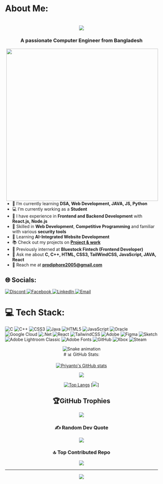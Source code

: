 <h1 align="left">About Me:</h1>
<h1 align="center">
  <a href="https://prodip2005.github.io/My-Portfolio-Website/">
    <img src="https://readme-typing-svg.herokuapp.com/?lines=Hi,+I'm+Priyanto+Debnath;And+a+programmer!&center=true&size=25&color=c9d6ff">
  </a>
</h1>
<h3 align="center">A passionate Computer Engineer from Bangladesh</h3>

<img src="https://media3.giphy.com/media/v1.Y2lkPTc5MGI3NjExZXk0aTBoMGo1Y3Nha3JkbjJ0c3NseXh2czF3MTVzdTRvMXlnMmF0YSZlcD12MV9pbnRlcm5hbF9naWZfYnlfaWQmY3Q9Zw/4OAxDXv4RdUeg38JYi/giphy.gif" width="500px" align="right" alt="">

- 🌱 I’m currently learning **DSA, Web Development, JAVA, JS, Python**
- 💻 I’m currently working as a **Student**
- 🎨 I have experience in **Frontend and Backend Development** with **React.js, Node.js**
- 🔐 Skilled in **Web Development**, **Competitive Programming** and familiar with various **security tools**
- 🤖 Learning  **AI-Integrated Website Development**
- 📚 Check out my projects on **[Project & work ](https://github.com/prodip2005/English-Janala.git)**
- 👤 Previously interned at **Bluestock Fintech (Frontend Developer)**
- 💬 Ask me about **C, C++, HTML, CSS3, TailWindCSS, JavaScript, JAVA, React**
- 📧 Reach me at **prodiphore2005@gmail.com**



## 🌐 Socials:
<a href="https://discord.gg/mhvbb575CK" target="_blank" rel="noopener noreferrer">
  <img src="https://img.shields.io/badge/Discord-%237289DA.svg?logo=discord&logoColor=white" alt="Discord">
</a>

<a href="https://facebook.com/prodip.shadow.monarch" target="_blank" rel="noopener noreferrer">
  <img src="https://img.shields.io/badge/Facebook-%231877F2.svg?logo=Facebook&logoColor=white" alt="Facebook">
</a>

<a href="https://linkedin.com/in/prodip-hore-750101337" target="_blank" rel="noopener noreferrer">
  <img src="https://img.shields.io/badge/LinkedIn-%230077B5.svg?logo=linkedin&logoColor=white" alt="LinkedIn">
</a>

<a href="mailto:prodiphore2005@gmail.com" target="_blank" rel="noopener noreferrer">
  <img src="https://img.shields.io/badge/Email-D14836?logo=gmail&logoColor=white" alt="Email">
</a>


# 💻 Tech Stack:
![C](https://img.shields.io/badge/c-%2300599C.svg?style=for-the-badge&logo=c&logoColor=white) ![C++](https://img.shields.io/badge/c++-%2300599C.svg?style=for-the-badge&logo=c%2B%2B&logoColor=white) ![CSS3](https://img.shields.io/badge/css3-%231572B6.svg?style=for-the-badge&logo=css3&logoColor=white) ![Java](https://img.shields.io/badge/java-%23ED8B00.svg?style=for-the-badge&logo=openjdk&logoColor=white) ![HTML5](https://img.shields.io/badge/html5-%23E34F26.svg?style=for-the-badge&logo=html5&logoColor=white) ![JavaScript](https://img.shields.io/badge/javascript-%23323330.svg?style=for-the-badge&logo=javascript&logoColor=%23F7DF1E) ![Oracle](https://img.shields.io/badge/Oracle-F80000?style=for-the-badge&logo=oracle&logoColor=white) ![Google Cloud](https://img.shields.io/badge/GoogleCloud-%234285F4.svg?style=for-the-badge&logo=google-cloud&logoColor=white) ![.Net](https://img.shields.io/badge/.NET-5C2D91?style=for-the-badge&logo=.net&logoColor=white) ![React](https://img.shields.io/badge/react-%2320232a.svg?style=for-the-badge&logo=react&logoColor=%2361DAFB) ![TailwindCSS](https://img.shields.io/badge/tailwindcss-%2338B2AC.svg?style=for-the-badge&logo=tailwind-css&logoColor=white) ![Adobe](https://img.shields.io/badge/adobe-%23FF0000.svg?style=for-the-badge&logo=adobe&logoColor=white) ![Figma](https://img.shields.io/badge/figma-%23F24E1E.svg?style=for-the-badge&logo=figma&logoColor=white) ![Sketch](https://img.shields.io/badge/Sketch-FFB387?style=for-the-badge&logo=sketch&logoColor=black) ![Adobe Lightroom Classic](https://img.shields.io/badge/Adobe%20Lightroom%20Classic-31A8FF.svg?style=for-the-badge&logo=Adobe%20Lightroom%20Classic&logoColor=white) ![Adobe Fonts](https://img.shields.io/badge/Adobe%20Fonts-000B1D.svg?style=for-the-badge&logo=Adobe%20Fonts&logoColor=white) ![GitHub](https://img.shields.io/badge/github-%23121011.svg?style=for-the-badge&logo=github&logoColor=white) ![Xbox](https://img.shields.io/badge/xbox-%23107C10.svg?style=for-the-badge&logo=xbox&logoColor=white) ![Steam](https://img.shields.io/badge/steam-%23000000.svg?style=for-the-badge&logo=steam&logoColor=white)

<!-- Snake Game Repo View -->

<div align="center">
  <img src="https://profile-readme-generator.com/assets/snake.svg" alt="Snake animation" />
</div>

<div align="center">
  # 📊 GitHub Stats:

[![Priyanto's GitHub stats](https://github-readme-stats.vercel.app/api?username=Priyanto71&show_icons=true&card_width=495&custom_title=My+Stats&line_height=29&theme=tokyonight)](https://prodip2005.github.io/My-Portfolio-Website/)

![](https://nirzak-streak-stats.vercel.app/?user=Priyanto71&theme=dark&hide_border=false)<br/>

[![Top Langs](https://github-readme-stats.vercel.app/api/top-langs/?username=Priyanto71&card_width=495&theme=tokyonight)](https://prodip2005.github.io/My-Portfolio-Website/)
[![](https://github-readme-activity-graph.vercel.app/graph?username=Priyanto71&theme=merko)]

## 🏆GitHub Trophies
![](https://github-trophies.vercel.app/?username=Priyanto71&theme=matrix&no-frame=true&no-bg=true&margin-w=4)

### ✍️ Random Dev Quote
![](https://quotes-github-readme.vercel.app/api?type=horizontal&theme=radical)

### 🔝 Top Contributed Repo
![](https://github-contributor-stats.vercel.app/api?username=Priyanto71&limit=5&theme=dark&combine_all_yearly_contributions=true)

---
[![](https://visitcount.itsvg.in/api?id=Priyanto71&icon=0&color=0)](https://visitcount.itsvg.in)

</div>
<!-- Proudly created with GPRM ( https://gprm.itsvg.in ) -->
